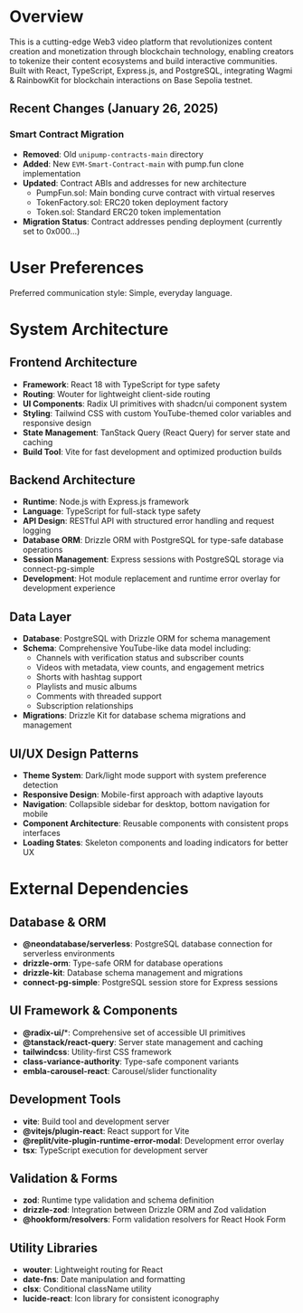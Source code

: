 # Overview

This is a cutting-edge Web3 video platform that revolutionizes content creation and monetization through blockchain technology, enabling creators to tokenize their content ecosystems and build interactive communities. Built with React, TypeScript, Express.js, and PostgreSQL, integrating Wagmi & RainbowKit for blockchain interactions on Base Sepolia testnet.

## Recent Changes (January 26, 2025)

### Smart Contract Migration
- **Removed**: Old `unipump-contracts-main` directory 
- **Added**: New `EVM-Smart-Contract-main` with pump.fun clone implementation
- **Updated**: Contract ABIs and addresses for new architecture
  - PumpFun.sol: Main bonding curve contract with virtual reserves
  - TokenFactory.sol: ERC20 token deployment factory  
  - Token.sol: Standard ERC20 token implementation
- **Migration Status**: Contract addresses pending deployment (currently set to 0x000...)

# User Preferences

Preferred communication style: Simple, everyday language.

# System Architecture

## Frontend Architecture
- **Framework**: React 18 with TypeScript for type safety
- **Routing**: Wouter for lightweight client-side routing
- **UI Components**: Radix UI primitives with shadcn/ui component system
- **Styling**: Tailwind CSS with custom YouTube-themed color variables and responsive design
- **State Management**: TanStack Query (React Query) for server state and caching
- **Build Tool**: Vite for fast development and optimized production builds

## Backend Architecture
- **Runtime**: Node.js with Express.js framework
- **Language**: TypeScript for full-stack type safety
- **API Design**: RESTful API with structured error handling and request logging
- **Database ORM**: Drizzle ORM with PostgreSQL for type-safe database operations
- **Session Management**: Express sessions with PostgreSQL storage via connect-pg-simple
- **Development**: Hot module replacement and runtime error overlay for development experience

## Data Layer
- **Database**: PostgreSQL with Drizzle ORM for schema management
- **Schema**: Comprehensive YouTube-like data model including:
  - Channels with verification status and subscriber counts
  - Videos with metadata, view counts, and engagement metrics
  - Shorts with hashtag support
  - Playlists and music albums
  - Comments with threaded support
  - Subscription relationships
- **Migrations**: Drizzle Kit for database schema migrations and management

## UI/UX Design Patterns
- **Theme System**: Dark/light mode support with system preference detection
- **Responsive Design**: Mobile-first approach with adaptive layouts
- **Navigation**: Collapsible sidebar for desktop, bottom navigation for mobile
- **Component Architecture**: Reusable components with consistent props interfaces
- **Loading States**: Skeleton components and loading indicators for better UX

# External Dependencies

## Database & ORM
- **@neondatabase/serverless**: PostgreSQL database connection for serverless environments
- **drizzle-orm**: Type-safe ORM for database operations
- **drizzle-kit**: Database schema management and migrations
- **connect-pg-simple**: PostgreSQL session store for Express sessions

## UI Framework & Components
- **@radix-ui/***: Comprehensive set of accessible UI primitives
- **@tanstack/react-query**: Server state management and caching
- **tailwindcss**: Utility-first CSS framework
- **class-variance-authority**: Type-safe component variants
- **embla-carousel-react**: Carousel/slider functionality

## Development Tools
- **vite**: Build tool and development server
- **@vitejs/plugin-react**: React support for Vite
- **@replit/vite-plugin-runtime-error-modal**: Development error overlay
- **tsx**: TypeScript execution for development server

## Validation & Forms
- **zod**: Runtime type validation and schema definition
- **drizzle-zod**: Integration between Drizzle ORM and Zod validation
- **@hookform/resolvers**: Form validation resolvers for React Hook Form

## Utility Libraries
- **wouter**: Lightweight routing for React
- **date-fns**: Date manipulation and formatting
- **clsx**: Conditional className utility
- **lucide-react**: Icon library for consistent iconography